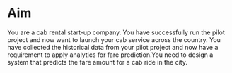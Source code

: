 # Aim

You are a cab rental start-up company. You have successfully run the pilot project and now want to launch your cab service across the country. You have collected the
historical data from your pilot project and now have a requirement to apply analytics for fare prediction.You need to design a system that predicts the fare amount for a cab ride in the city.
